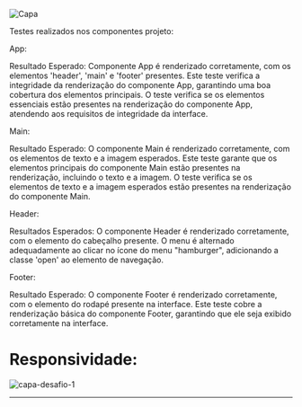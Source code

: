 ![Capa](https://github.com/Souzzagabe/desafio_voluntario/assets/123908995/70110203-69f3-416f-9ac2-f621f07649a4)





Testes realizados nos componentes projeto:

App:

Resultado Esperado: 
Componente App é renderizado corretamente, com os elementos 'header', 'main' e 'footer' presentes.
Este teste verifica a integridade da renderização do componente App, garantindo uma boa cobertura dos elementos principais.
O teste verifica se os elementos essenciais estão presentes na renderização do componente App, atendendo aos requisitos de integridade da interface.


Main:

Resultado Esperado: 
O componente Main é renderizado corretamente, com os elementos de texto e a imagem esperados.
Este teste garante que os elementos principais do componente Main estão presentes na renderização, incluindo o texto e a imagem.
O teste verifica se os elementos de texto e a imagem esperados estão presentes na renderização do componente Main.

Header:

Resultados Esperados:
O componente Header é renderizado corretamente, com o elemento do cabeçalho presente.
O menu é alternado adequadamente ao clicar no ícone do menu "hamburger", adicionando a classe 'open' ao elemento de navegação.

Footer:

Resultado Esperado: 
O componente Footer é renderizado corretamente, com o elemento do rodapé presente na interface.
Este teste cobre a renderização básica do componente Footer, garantindo que ele seja exibido corretamente na interface.



<h1> Responsividade: </h1>


![capa-desafio-1](https://github.com/Souzzagabe/desafio_voluntario/assets/123908995/6269f565-1883-4ffe-875b-bf1289cd9ec1)






____________________________________________________________________________________________________________________________________

